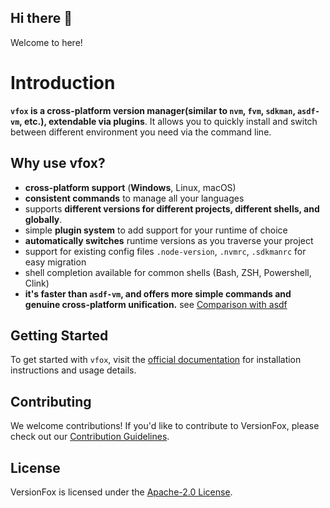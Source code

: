## Hi there 👋

Welcome to here!

# Introduction

**`vfox` is a cross-platform version manager(similar to `nvm`, `fvm`, `sdkman`, `asdf-vm`, etc.), extendable via plugins**. It allows you to quickly install
and switch between different environment you need via the command line.

## Why use vfox?

- **cross-platform support** (**Windows**, Linux, macOS)
- **consistent commands** to manage all your languages
- supports **different versions for different projects, different shells, and globally**.
- simple **plugin system** to add support for your runtime of choice
- **automatically switches** runtime versions as you traverse your project
- support for existing config files `.node-version`, `.nvmrc`, `.sdkmanrc` for easy migration
- shell completion available for common shells (Bash, ZSH, Powershell, Clink)
- **it's faster than `asdf-vm`, and offers more simple commands and genuine cross-platform unification.**
  see [Comparison with asdf](https://vfox.lhan.me/misc/vs-asdf.html)
  
## Getting Started
To get started with `vfox`, visit the [official documentation](https://vfox.lhan.me/guides/quick-start.html) for installation instructions and usage details.

## Contributing
We welcome contributions! If you'd like to contribute to VersionFox, please check out our [Contribution Guidelines](https://github.com/version-fox/vfox/blob/main/README.md#contributing).

## License
VersionFox is licensed under the [Apache-2.0 License](https://github.com/version-fox/vfox/blob/main/LICENSE).

